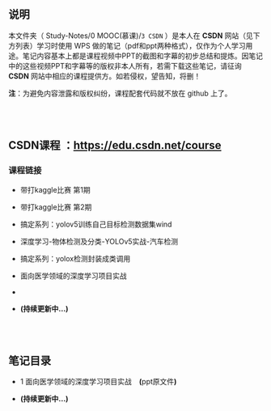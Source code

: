 ## 说明
本文件夹（ Study-Notes/0 MOOC(慕课)/`3 CSDN` ）是本人在 **CSDN** 网站（见下方列表）学习时使用 WPS 做的笔记（pdf和ppt两种格式），仅作为个人学习用途。笔记内容基本上都是课程视频中PPT的截图和字幕的初步总结和提炼。因笔记中的这些视频PPT和字幕等的版权非本人所有，若需下载这些笔记，请征询 **CSDN** 网站中相应的课程提供方。如若侵权，望告知，将删！

**注**：为避免内容泄露和版权纠纷，课程配套代码就不放在 github 上了。


<br>
<br>


## CSDN课程     ：https://edu.csdn.net/course


### 课程链接
* <a href="https://edu.csdn.net/course/detail/36337" style="text-decoration:none">带打kaggle比赛 第1期</a>

* <a href="https://edu.csdn.net/course/detail/36153" style="text-decoration:none">带打kaggle比赛 第2期</a>

* <a href="https://edu.csdn.net/course/detail/36338" style="text-decoration:none">搞定系列：yolov5训练自己目标检测数据集wind</a>

* <a href="https://edu.csdn.net/course/detail/37028" style="text-decoration:none">深度学习-物体检测及分类-YOLOv5实战-汽车检测</a>

* <a href="https://edu.csdn.net/course/detail/36773" style="text-decoration:none">搞定系列：yolox检测封装成类调用</a>

* <a href="https://edu.csdn.net/course/detail/35502" style="text-decoration:none">面向医学领域的深度学习项目实战</a>

* <a href="" style="text-decoration:none"></a>


* **(持续更新中...)**


<br>
<br>


## 笔记目录
* 1 <a href="https://abrachan.github.io/Study-Notes/0 MOOC(慕课)/1 面向医学领域的深度学习项目实战.pdf" style="text-decoration:none">面向医学领域的深度学习项目实战</a> &ensp; **(**<a href="https://kdocs.cn/l/cobkJFIuj3Ee" style="text-decoration:none">ppt原文件</a>**)**


* **(持续更新中...)**
